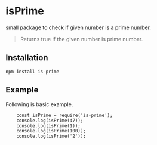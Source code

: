 # isPrime
small package to check if given number is a prime number.

> Returns true if the given number is prime number.

## Installation

```
npm install is-prime
```
## Example

Following is basic example.

```
    const isPrime = require('is-prime');
    console.log(isPrime(47));
    console.log(isPrime(1));
    console.log(isPrime(100));
    console.log(isPrime('2'));
```